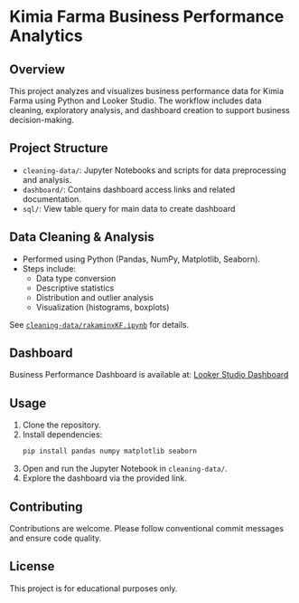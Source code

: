 # Kimia Farma Business Performance Analytics

## Overview

This project analyzes and visualizes business performance data for Kimia Farma using Python and Looker Studio. The workflow includes data cleaning, exploratory analysis, and dashboard creation to support business decision-making.

## Project Structure

- `cleaning-data/`: Jupyter Notebooks and scripts for data preprocessing and analysis.
- `dashboard/`: Contains dashboard access links and related documentation.
- `sql/`: View table query for main data to create dashboard

## Data Cleaning & Analysis

- Performed using Python (Pandas, NumPy, Matplotlib, Seaborn).
- Steps include:
  - Data type conversion
  - Descriptive statistics
  - Distribution and outlier analysis
  - Visualization (histograms, boxplots)

See [`cleaning-data/rakaminxKF.ipynb`](cleaning-data/rakaminxKF.ipynb) for details.

## Dashboard

Business Performance Dashboard is available at:
[Looker Studio Dashboard](https://lookerstudio.google.com/reporting/35ec8f0d-34b9-4404-8a49-844d6b260ea9)

## Usage

1. Clone the repository.
2. Install dependencies:
   ```sh
   pip install pandas numpy matplotlib seaborn
   ```
3. Open and run the Jupyter Notebook in `cleaning-data/`.
4. Explore the dashboard via the provided link.

## Contributing

Contributions are welcome. Please follow conventional commit messages and ensure code quality.

## License

This project is for educational purposes only.
